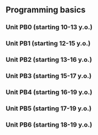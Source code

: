 ## Programming basics

### Unit PB0 (starting 10-13 y.o.)

### Unit PB1 (starting 12-15 y.o.)

### Unit PB2 (starting 13-16 y.o.)

### Unit PB3 (starting 15-17 y.o.)

### Unit PB4 (starting 16-19 y.o.)

### Unit PB5 (starting 17-19 y.o.)

### Unit PB6 (starting 18-19 y.o.)
